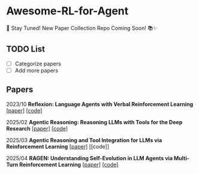 # Awesome-RL-for-Agent

📅 Stay Tuned! New Paper Collection Repo Coming Soon! 📚✨

## TODO List

- [ ] Categorize papers
- [ ] Add more papers

## Papers

2023/10 **Reflexion: Language Agents with Verbal Reinforcement Learning** [[paper]](https://arxiv.org/pdf/2303.11366) [[code]](https://github.com/noahshinn/reflexion)

2025/02 **Agentic Reasoning: Reasoning LLMs with Tools for the Deep Research** [[paper]](https://arxiv.org/pdf/2502.04644) [[code]](https://github.com/theworldofagents/Agentic-Reasoning)

2025/03 **Agentic Reasoning and Tool Integration for LLMs via Reinforcement Learning** [[paper]](https://www.arxiv.org/pdf/2505.01441) [[code]]

2025/04 **RAGEN: Understanding Self-Evolution in LLM Agents via Multi-Turn Reinforcement Learning** [[paper]](https://arxiv.org/pdf/2504.20073) [[code]](https://github.com/RAGEN-AI/RAGEN?tab=readme-ov-file)
